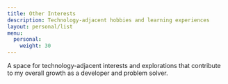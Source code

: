 ```yaml
---
title: Other Interests
description: Technology-adjacent hobbies and learning experiences
layout: personal/list
menu:
  personal:
    weight: 30
---
```


A space for technology-adjacent interests and explorations that contribute to my overall growth as a developer and problem solver.